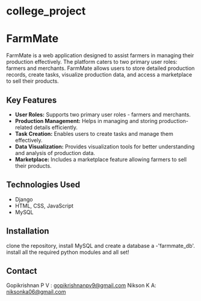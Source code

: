 # college_project


# FarmMate

FarmMate is a web application designed to assist farmers in managing their production effectively. 
The platform caters to two primary user roles: farmers and merchants. 
FarmMate allows users to store detailed production records, create tasks, visualize production data,
and access a marketplace to sell their products.

## Key Features

- **User Roles:** Supports two primary user roles - farmers and merchants.
- **Production Management:** Helps in managing and storing production-related details efficiently.
- **Task Creation:** Enables users to create tasks and manage them effectively.
- **Data Visualization:** Provides visualization tools for better understanding and analysis of production data.
- **Marketplace:** Includes a marketplace feature allowing farmers to sell their products.

## Technologies Used

- Django
- HTML, CSS, JavaScript
- MySQL

## Installation

clone the repository, install MySQL and create a database a -'farmmate_db'.
install all the required python modules and all set!

## Contact
Gopikrishnan P V : gopikrishnanpv9@gmail.com
Nikson K A: niksonka06@gmail.com
